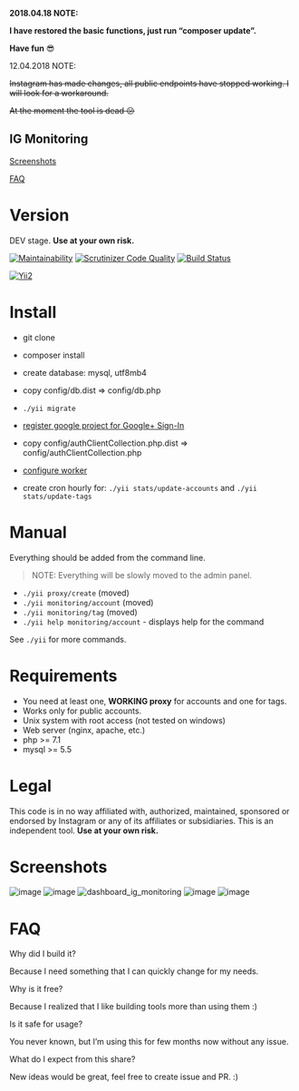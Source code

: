 **2018.04.18 NOTE:**

**I have restored the basic functions, just run “composer update”.**

**Have fun** :sunglasses:

12.04.2018 NOTE:

~~Instagram has made changes, all public endpoints have stopped working. I will look for a workaround.~~

~~At the moment the tool is dead :confused:~~

## IG Monitoring

[Screenshots](#screenshots)

[FAQ](#faq)

# Version
DEV stage.  **Use at your own risk.**

[![Maintainability](https://api.codeclimate.com/v1/badges/9bbae6907e6cbf039950/maintainability)](https://codeclimate.com/github/jakim/ig-monitoring/maintainability)
[![Scrutinizer Code Quality](https://scrutinizer-ci.com/g/jakim/ig-monitoring/badges/quality-score.png?b=master)](https://scrutinizer-ci.com/g/jakim/ig-monitoring/?branch=master)
[![Build Status](https://travis-ci.org/jakim/ig-monitoring.svg?branch=master)](https://travis-ci.org/jakim/ig-monitoring)

[![Yii2](https://img.shields.io/badge/Powered_by-Yii_Framework-green.svg?style=flat)](http://www.yiiframework.com/)

# Install
- git clone
- composer install

- create database: mysql, utf8mb4
- copy config/db.dist => config/db.php
- `./yii migrate`

- [register google project for Google+ Sign-In](https://developers.google.com/+/web/signin/)
- copy config/authClientCollection.php.dist => config/authClientCollection.php

- [configure worker](https://github.com/yiisoft/yii2-queue/blob/master/docs/guide/worker.md)
- create cron hourly for: `./yii stats/update-accounts` and `./yii stats/update-tags`

# Manual
Everything should be added from the command line.
> NOTE: Everything will be slowly moved to the admin panel.

- `./yii proxy/create` (moved)
- `./yii monitoring/account` (moved)
- `./yii monitoring/tag` (moved)
- `./yii help monitoring/account` - displays help for the command

See `./yii` for more commands.


# Requirements
- You need at least one, **WORKING proxy** for accounts and one for tags.
- Works only for public accounts.
- Unix system with root access (not tested on windows)
- Web server (nginx, apache, etc.)
- php >= 7.1
- mysql >= 5.5

# Legal
This code is in no way affiliated with, authorized, maintained, sponsored or endorsed by Instagram or any of its affiliates or subsidiaries.
This is an independent tool. **Use at your own risk.**

# Screenshots
![image](https://user-images.githubusercontent.com/839118/37047660-ee744630-216b-11e8-943a-822a432da725.png)
![image](https://user-images.githubusercontent.com/839118/37047713-18034474-216c-11e8-9123-d17f1543d65f.png)
![dashboard_ig_monitoring](https://user-images.githubusercontent.com/839118/38170151-9680cb8a-357d-11e8-9cf4-b25b75ccbef6.png)
![image](https://user-images.githubusercontent.com/839118/37048055-0b5362f8-216d-11e8-9dab-a82304dd4353.png)
![image](https://user-images.githubusercontent.com/839118/37048109-3372280a-216d-11e8-988d-c825dfe2432c.png)

# FAQ
Why did I build it?

Because I need something that I can quickly change for my needs.

Why is it free?

Because I realized that I like building tools more than using them :)

Is it safe for usage?

You never known, but I’m using this for few months now without any issue.

What do I expect from this share?

New ideas would be great, feel free to create issue and PR. :)
